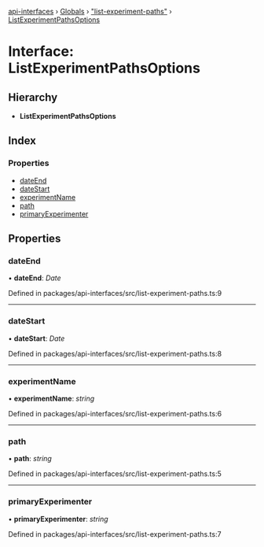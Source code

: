 [api-interfaces](../README.md) › [Globals](../globals.md) › ["list-experiment-paths"](../modules/_list_experiment_paths_.md) › [ListExperimentPathsOptions](_list_experiment_paths_.listexperimentpathsoptions.md)

# Interface: ListExperimentPathsOptions

## Hierarchy

* **ListExperimentPathsOptions**

## Index

### Properties

* [dateEnd](_list_experiment_paths_.listexperimentpathsoptions.md#dateend)
* [dateStart](_list_experiment_paths_.listexperimentpathsoptions.md#datestart)
* [experimentName](_list_experiment_paths_.listexperimentpathsoptions.md#experimentname)
* [path](_list_experiment_paths_.listexperimentpathsoptions.md#path)
* [primaryExperimenter](_list_experiment_paths_.listexperimentpathsoptions.md#primaryexperimenter)

## Properties

###  dateEnd

• **dateEnd**: *Date*

Defined in packages/api-interfaces/src/list-experiment-paths.ts:9

___

###  dateStart

• **dateStart**: *Date*

Defined in packages/api-interfaces/src/list-experiment-paths.ts:8

___

###  experimentName

• **experimentName**: *string*

Defined in packages/api-interfaces/src/list-experiment-paths.ts:6

___

###  path

• **path**: *string*

Defined in packages/api-interfaces/src/list-experiment-paths.ts:5

___

###  primaryExperimenter

• **primaryExperimenter**: *string*

Defined in packages/api-interfaces/src/list-experiment-paths.ts:7
